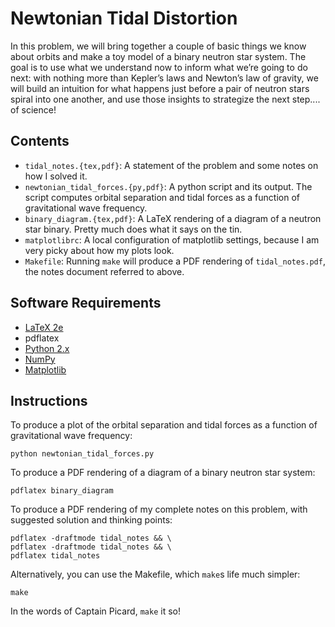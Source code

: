 Newtonian Tidal Distortion
==========================

In this problem, we will bring together a couple of basic things we know about orbits and make a toy model of a binary neutron star system. The goal is to use what we understand now to inform what we’re going to do next: with nothing more than Kepler’s laws and Newton’s law of gravity, we will build an intuition for what happens just before a pair of neutron stars spiral into one another, and use those insights to strategize the next step.... of science!

Contents
--------

* `tidal_notes.{tex,pdf}`: A statement of the problem and some notes on how I solved it.
* `newtonian_tidal_forces.{py,pdf}`: A python script and its output. The script computes orbital separation and tidal forces as a function of gravitational wave frequency.
* `binary_diagram.{tex,pdf}`: A LaTeX rendering of a diagram of a neutron star binary. Pretty much does what it says on the tin.
* `matplotlibrc`: A local configuration of matplotlib settings, because I am very picky about how my plots look.
* `Makefile`: Running `make` will produce a PDF rendering of `tidal_notes.pdf`, the notes document referred to above.

Software Requirements
---------------------

* [LaTeX 2e](https://www.latex-project.org/get/)
* pdflatex
* [Python 2.x](https://www.python.org)
* [NumPy](http://www.numpy.org)
* [Matplotlib](http://matplotlib.org)

Instructions
------------

To produce a plot of the orbital separation and tidal forces as a function of gravitational wave frequency:

```
python newtonian_tidal_forces.py
```

To produce a PDF rendering of a diagram of a binary neutron star system:

```
pdflatex binary_diagram
```

To produce a PDF rendering of my complete notes on this problem, with suggested solution and thinking points:

```
pdflatex -draftmode tidal_notes && \
pdflatex -draftmode tidal_notes && \
pdflatex tidal_notes
```

Alternatively, you can use the Makefile, which `make`s life much simpler:

```
make
```

In the words of Captain Picard, `make` it so!
